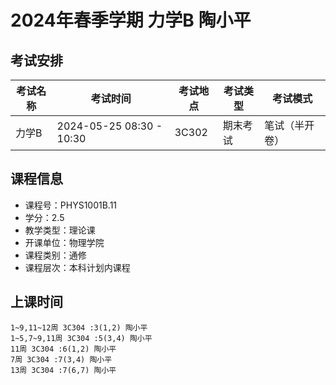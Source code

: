 # 2024年春季学期 力学B 陶小平




## 考试安排

| 考试名称 | 考试时间 | 考试地点 | 考试类型 | 考试模式 |
| -------- | -------- | -------- | -------- | -------- |
| 力学B | 2024-05-25 08:30 - 10:30 | 3C302 | 期末考试 | 笔试（半开卷） |





## 课程信息

- 课程号：PHYS1001B.11
- 学分：2.5
- 教学类型：理论课
- 开课单位：物理学院
- 课程类别：通修
- 课程层次：本科计划内课程

## 上课时间

```
1~9,11~12周 3C304 :3(1,2) 陶小平
1~5,7~9,11周 3C304 :5(3,4) 陶小平
11周 3C304 :6(1,2) 陶小平
7周 3C304 :7(3,4) 陶小平
13周 3C304 :7(6,7) 陶小平
```

